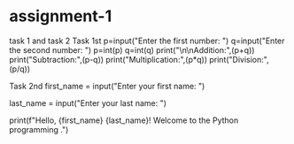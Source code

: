 # assignment-1
task 1 and task 2
Task 1st
p=input("Enter the first number: ")
q=input("Enter the second number: ")
p=int(p)
q=int(q)
print("\n\nAddition:",(p+q))
print("Subtraction:",(p-q))
print("Multiplication:",(p*q))
print("Division:",(p/q))


Task 2nd
first_name = input("Enter your first name: ")

last_name = input("Enter your last name: ")

print(f"Hello, {first_name} {last_name}! Welcome to the Python programming .") 
